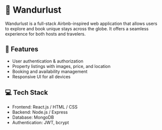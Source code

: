 # 🧳 Wandurlust

Wandurlust is a full-stack Airbnb-inspired web application that allows users to explore and book unique stays across the globe. It offers a seamless experience for both hosts and travelers.

## 🔧 Features
- User authentication & authorization
- Property listings with images, price, and location
- Booking and availability management
- Responsive UI for all devices

## 💻 Tech Stack
- Frontend: React.js / HTML / CSS
- Backend: Node.js / Express
- Database: MongoDB
- Authentication: JWT, bcrypt
